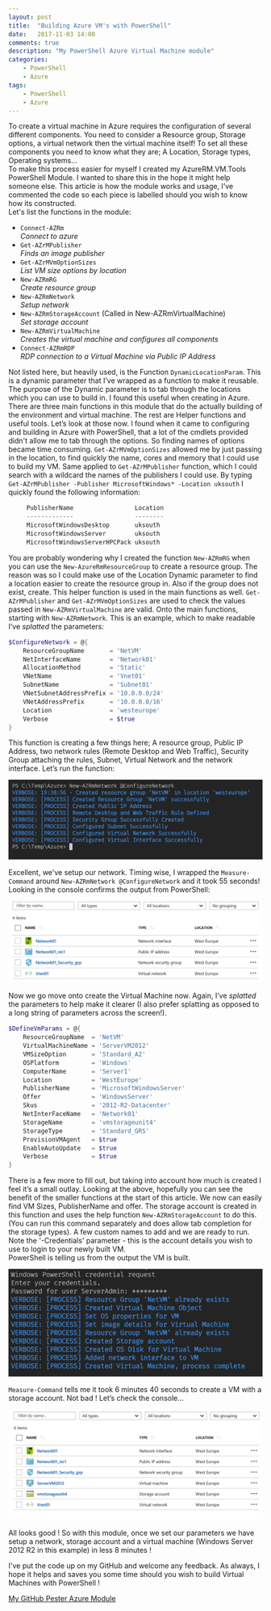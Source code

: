```yaml
---
layout: post
title:  "Building Azure VM's with PowerShell"
date:   2017-11-03 14:00
comments: true
description: "My PowerShell Azure Virtual Machine module"
categories: 
    - PowerShell
    - Azure
tags: 
    - PowerShell
    - Azure
---
```


To create a virtual machine in Azure requires the configuration of several different components. You need to consider a Resource group, 
Storage options, a virtual network then the virtual machine itself! To set all these components you need to know what they are;
A Location, Storage types, Operating systems...  
 To make this process easier for myself I created my AzureRM.VM.Tools PowerShell Module. I wanted to share this in the
hope it might help someone else. This article is how the module works and usage, I’ve commented the code so each piece
is labelled should you wish to know how its constructed.  
 Let's list the functions in the module:  

  - `Connect-AZRm`  
   *Connect to azure*
  - `Get-AZrMPublisher`  
   *Finds an image publisher*
  - `Get-AZrMVmOptionSizes`   
   *List VM size options by location*
  - `New-AZRmRG`   
   *Create resource group*
  - `New-AZRmNetwork`   
   *Setup network*
  - `New-AZRmStorageAccount` (Called in New-AZRmVirtualMachine)  
   *Set storage account*
  - `New-AZRmVirtualMachine`  
   *Creates the virtual machine and configures all components*
  - `Connect-AZRmRDP`  
   *RDP connection to a Virtual Machine via Public IP Address*

Not listed here, but heavily used, is the Function `DynamicLocationParam`. This is a dynamic parameter that I’ve wrapped as a 
function to make it reusable. The purpose of the Dynamic parameter is to tab through the locations which you can use to build
in. I found this useful when creating in Azure.  
 There are three main functions in this module that do the actually building of the environment and virtual machine. The rest
are Helper functions and useful tools. Let’s look at those now.
 I found when it came to configuring and building in Azure with PowerShell, that a lot of the cmdlets provided didn't allow me 
 to tab through the options. So finding names of options became time consuming. `Get-AZrMVmOptionSizes` allowed me by just passing 
 in the location, to find quickly the name, cores and memory that I could use to build my VM. Same applied to `Get-AZrMPublisher` 
 function, which I could search with a wildcard the names of the publishers I could use. 
 By typing ```Get-AZrMPublisher -Publisher MicrosoftWindows* -Location uksouth``` I quickly found the following information:    

```PowerShell
     PublisherName                 Location
     -------------                 --------
     MicrosoftWindowsDesktop       uksouth
     MicrosoftWindowsServer        uksouth
     MicrosoftWindowsServerHPCPack uksouth
```  
  
You are probably wondering why I created the function `New-AZRmRG` when you can use the `New-AzureRmResourceGroup` to create a
resource group. The reason was so I could make use of the Location Dynamic parameter to find a location easier to create the 
 resource group in. Also if the group does not exist, create. This helper function is used in the main functions as well.
`Get-AZrMPublisher` and `Get-AZrMVmOptionSizes` are used to check the values passed in `New-AZRmVirtualMachine` are valid.
 Onto the main functions, starting with `New-AZRmNetwork`. This is an example, which to make readable I’ve *splatted* the
parameters:  

```PowerShell
$ConfigureNetwork = @{
    ResourceGroupName       = 'NetVM' 
    NetInterfaceName        = 'Network01' 
    AllocationMethod        = 'Static' 
    VNetName                = 'Vnet01' 
    SubnetName              = 'Subnet01' 
    VNetSubnetAddressPrefix = '10.0.0.0/24' 
    VNetAddressPrefix       = '10.0.0.0/16' 
    Location                = 'westeurope' 
    Verbose                 = $true
}
```

This function is creating a few things here; A resource group, Public IP Address, two network rules (Remote Desktop and Web Traffic),
Security Group attaching the rules, Subnet, Virtual Network and the network interface. Let’s run the function:

![PSNetwork](/images/Posts/Azure_VMs/Network.PNG "PSNetwork")  
  
Excellent, we've setup our network. Timing wise, I wrapped the `Measure-Command` around `New-AZRmNetwork @ConfigureNetwork` and it 
took 55 seconds! Looking in the console confirms the output from PowerShell:

![NetworkConsole](/images/Posts/Azure_VMs/NetworkConsoleView.PNG "NetworkConsole")

Now we go move onto create the Virtual Machine now. Again, I’ve *splatted* the parameters to help make it clearer 
(I also prefer splatting as opposed to a long string of parameters across the screen!). 

```PowerShell
$DefineVmParams = @{
    ResourceGroupName  = 'NetVM'
    VirtualMachineName = 'ServerVM2012'
    VMSizeOption       = 'Standard_A2'
    OSPlatform         = 'Windows'
    ComputerName       = 'Server1'
    Location           = 'WestEurope'
    PublisherName      = 'MicrosoftWindowsServer'
    Offer              = 'WindowsServer'
    Skus               = '2012-R2-Datacenter'
    NetInterFaceName   = 'Network01'
    StorageName        = 'vmstorageunit4'
    StorageType        = 'Standard_GRS'
    ProvisionVMAgent   = $true
    EnableAutoUpdate   = $true
    Verbose            = $true
}
```

There is a few more to fill out, but taking into account how much is created I feel it’s a small outlay. 
Looking at the above, hopefully you can see the benefit of the smaller functions at the start of this 
article. We now can easily find VM Sizes, PublisherName and offer. The storage account is created in 
this function and uses the help function `New-AZRmStorageAccount` to do this. (You can run this command separately 
and does allow tab completion for the storage types). A few custom names to add and we are ready to run. 
Note the '-Credentials' parameter - this is the account details you wish to use to login to your newly built VM.  
 PowerShell is telling us from the output the VM is built.

![VMCreation](/images/Posts/Azure_VMs/VMcreation.PNG "VMCreation")

 `Measure-Command` tells me it took 6 minutes 40 seconds to create a VM with a storage account. Not bad ! Let’s check the console...

![VMConsole](/images/Posts/Azure_VMs/VMConsole.PNG "VMConsole")

All looks good ! So with this module, once we set our parameters we have setup a network, storage account and a virtual 
machine (Windows Server 2012 R2 in this example) in less 8 minutes ! 

I've put the code up on my GitHub and welcome any feedback. As always, I hope it helps and saves you some time should 
you wish to build Virtual Machines with PowerShell !  

[My GitHub Pester Azure Module](https://github.com/Graham-Beer/AzureVirtualMachineTools) 
